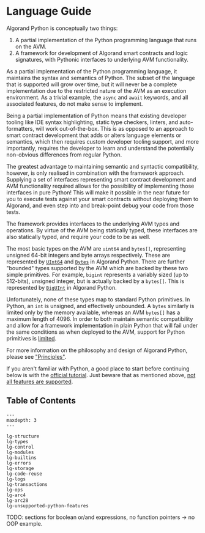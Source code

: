 # Language Guide

Algorand Python is conceptually two things:

1. A partial implementation of the Python programming language that runs on the AVM.
2. A framework for development of Algorand smart contracts and logic signatures, with Pythonic 
   interfaces to underlying AVM functionality.

As a partial implementation of the Python programming language, it maintains the syntax and
semantics of Python. The subset of the language that is supported will grow over time, but it will
never be a complete implementation due to the restricted nature of the AVM as an execution
environment. As a trivial example, the `async` and `await` keywords, and all associated features,
do not make sense to implement.

Being a partial implementation of Python means that existing developer tooling like IDE syntax 
highlighting, static type checkers, linters, and auto-formatters, will work out-of-the-box. This is
as opposed to an approach to smart contract development that adds or alters language elements or 
semantics, which then requires custom developer tooling support, and more importantly, requires the 
developer to learn and understand the potentially non-obvious differences from regular Python. 

The greatest advantage to maintaining semantic and syntactic compatibility, however, is only 
realised in combination with the framework approach. Supplying a set of interfaces representing
smart contract development and AVM functionality required allows for the possibility of
implementing those interfaces in pure Python! This will make it possible in the near future for you
to execute tests against your smart contracts without deploying them to Algorand, and even step
into and break-point debug your code from those tests.

The framework provides interfaces to the underlying AVM types and operations. By virtue of the AVM 
being statically typed, these interfaces are also statically typed, and require your code to be as 
well.

The most basic types on the AVM are `uint64` and `bytes[]`, representing unsigned 64-bit integers
and byte arrays respectively. These are represented by [`UInt64`](#algopy.UInt64) and 
[`Bytes`](#algopy.Bytes) in Algorand Python. There are further "bounded" types supported by the AVM 
which are backed by these two simple primitives. For example, `bigint` represents a variably sized 
(up to 512-bits), unsigned integer, but is actually backed by a `bytes[]`. This is represented by 
[`BigUInt`](#algopy.BigUInt) in Algorand Python.

Unfortunately, none of these types map to standard Python primitives. In Python, an `int` is 
unsigned, and effectively unbounded. A `bytes` similarly is limited only by the memory available,
whereas an AVM `bytes[]` has a maximum length of 4096. In order to both maintain semantic 
compatibility and allow for a framework implementation in plain Python that will fail under the 
same conditions as when deployed to the AVM, support for Python primitives is 
[limited](lg-types.md#python-built-in-types). 

For more information on the philosophy and design of Algorand Python, please see
["Principles"](principles.md#principles).

If you aren't familiar with Python, a good place to start before continuing below is with the
[official tutorial](https://docs.python.org/3/tutorial/index.html). Just beware that as mentioned 
above, [not all features are supported](./lg-unsupported-python-features.md).


## Table of Contents

```{toctree}
---
maxdepth: 3
---

lg-structure
lg-types
lg-control
lg-modules
lg-builtins
lg-errors
lg-storage
lg-code-reuse
lg-logs
lg-transactions
lg-ops
lg-arc4
lg-arc28
lg-unsupported-python-features
```

TODO: sections for boolean or/and expressions, no function pointers -> no OOP example.
